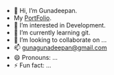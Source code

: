 - 👋 Hi, I’m Gunadeepan.
-  My <a href="https://rb.gy/zb6q3y">PortFolio</a>.
- 👀 I’m interested in Development.
- 🌱 I’m currently learning git.
- 💞️ I’m looking to collaborate on ...
- 📫 gunagunadeepan@gmail.com
- 😄 Pronouns: ...
- ⚡ Fun fact: ...

<!---
Guna-learner/Guna-learner is a ✨ special ✨ repository because its `README.md` (this file) appears on your GitHub profile.
You can click the Preview link to take a look at your changes.
--->

